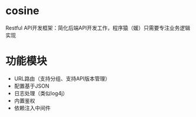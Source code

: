 # cosine
Restful API开发框架：简化后端API开发工作，程序猿（媛）只需要专注业务逻辑实现

# 功能模块
* URL路由（支持分组、支持API版本管理）
* 配置基于JSON
* 日志处理（类似log4j）
* 内置鉴权
* 依赖注入中间件
